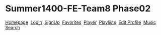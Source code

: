﻿# Summer1400-FE-Team8 Phase02
 
 [Homepage](Summer1400-FE-Team8/home.html)&nbsp;
 [Login](Summer1400-FE-Team8/login.html)&nbsp;
 [SignUp](Summer1400-FE-Team8/home.html)&nbsp;
 [Favorites](Summer1400-FE-Team8/home.html)&nbsp;
 [Player](Summer1400-FE-Team8/home.html)&nbsp;
 [Playlists](Summer1400-FE-Team8/home.html)&nbsp;
 [Edit Profile](Summer1400-FE-Team8/home.html)&nbsp;
 [Music Search](Summer1400-FE-Team8/home.html)&nbsp;
 
